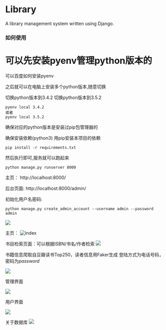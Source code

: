 # Library
A library management system written using Django.


### 如何使用

# 可以先安装pyenv管理python版本的
可以百度如何安装pyenv

之后就可以在电脑上安装多个python版本,随意切换

切换python版本到3.4.2
切换python版本到3.5.2

```
pyenv local 3.4.2
或者
pyenv local 3.5.2
```
确保对应的python版本是安装过pip包管理器的

确保安装依赖(python3)
用pip安装本项目的依赖
```
pip install -r requirements.txt
```

然后执行即可,服务就可以跑起来
```
python manage.py runserver 8000
```


主页：
http://localhost:8000/

后台页面:
http://localhost:8000/admin/

初始化用户名密码:

```shell
python manage.py create_admin_account --username admin --password admin
```

![][6]

主页：
![index][0]

书目检索页面：可以根据ISBN/书名/作者检索
![][1]


书籍信息爬取自豆瓣读书Top250，读者信息用Faker生成
登陆方式为电话号码，密码为*password*

![][3]


管理界面

![][4]

用户界面

![][5]

关于数据库
![][7]

[0]:http://upload-images.jianshu.io/upload_images/3645027-807d0c6c55b0e878.png
[1]:http://opsfsk07z.bkt.clouddn.com/search_page.png
[3]:http://opsfsk07z.bkt.clouddn.com/reader_info.png
[4]:http://opsfsk07z.bkt.clouddn.com/admin.png
[5]:http://opsfsk07z.bkt.clouddn.com/profile_1.png
[6]:images/admin.png
[7]:images/db.jpeg
